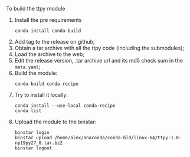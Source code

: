 To build the ttpy module

1. Install the pre requirements
    ```
   conda install conda-build
   ```
2. Add tag to the release on github;
3. Obtain a tar archive with all the ttpy code (including the submodules);
4. Load the archive to the web;
5. Edit the release version, .tar archive url and its md5 check sum in the ```meta.yaml```;
6. Build the module:
   ```
   conda build conda-recipe
   ```
7. Try to install it locally:
   ```
   conda install --use-local conda-recipe  
   conda list
   ```
8. Upload the module to the binstar:
   ```
   binstar login  
   binstar upload /home/alex/anaconda/conda-bld/linux-64/ttpy-1.0-np19py27_0.tar.bz2  
   binstar logout
   ```
